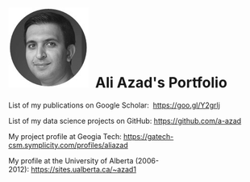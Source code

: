 <h1><img src="aliazad.jpg" alt="" />&nbsp;&nbsp;Ali Azad's Portfolio</h1>
<p>List of my publications on Google Scholar:&nbsp; <a href="https://goo.gl/Y2grlj">https://goo.gl/Y2grlj</a></p>
<p>List of my data science projects on GitHub:&nbsp;<a href="https://github.com/a-azad">https://github.com/a-azad</a></p>
<p>My project profile at Geogia Tech:&nbsp;<a href="https://gatech-csm.symplicity.com/profiles/aliazad">https://gatech-csm.symplicity.com/profiles/aliazad</a></p>
<p>My profile at the University of Alberta (2006-2012):&nbsp;<a href="https://sites.ualberta.ca/~azad1">https://sites.ualberta.ca/~azad1</a></p>

